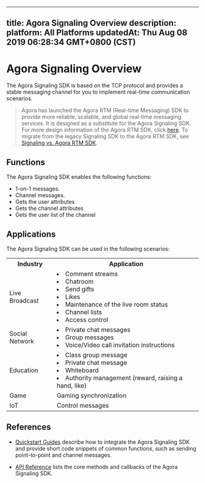 
---
title: Agora Signaling Overview
description: 
platform: All Platforms
updatedAt: Thu Aug 08 2019 06:28:34 GMT+0800 (CST)
---
# Agora Signaling Overview
The Agora Signaling SDK is based on the TCP protocol and provides a stable messaging channel for you to implement real-time communication scenarios.

> Agora has launched the Agora RTM (Real-time Messaging) SDK to provide more reliable, scalable, and global real-time messaging services. It is designed as a substitute for the Agora Signaling SDK. For more design information of the Agora RTM SDK, click [here](https://docs.agora.io/en/Real-time-Messaging/RTM_product?platform=All%20Platforms). To migrate from the legacy Signaling SDK to the Agora RTM SDK, see [Signaling vs. Agora RTM SDK](https://docs.agora.io/en/Real-time-Messaging/RTM_vs_signaling_android?platform=Android).


## Functions

The Agora Signaling SDK enables the following functions:

-   1-on-1 messages.
-   Channel messages.
-   Gets the user attributes
-   Gets the channel attributes
-   Gets the user list of the channel



## Applications

The Agora Signaling SDK can be used in the following scenarios:

<table>
  <tr>
    <th>Industry</th>
    <th>Application</th>
  </tr>
  <tr>
    <td>Live Broadcast</td>
    <td><li>Comment streams<br><li>Chatroom<br><li>Send gifts<br><li>Likes<br><li>Maintenance of the live room status<br><li>Channel lists<br><li>Access control</td>
  </tr>
  <tr>
    <td>Social Network</td>
    <td><li>Private chat messages<br><li>Group messages<br><li>Voice/Video call invitation instructions</td>
  </tr>
  <tr>
    <td>Education</td>
    <td><li>Class group message<br><li>Private chat message<br><li>Whiteboard<br><li>Authority management (reward, raising a hand, like)</td>
  </tr>
  <tr>
    <td>Game</td>
    <td>Gaming synchronization</td>
  </tr>
  <tr>
    <td>IoT</td>
    <td>Control messages</td>
  </tr>
</table>



## References

-   [Quickstart Guides](../../en/Quickstart%20Guide/signal_android-1.md) describe how to integrate the Agora Signaling SDK and provide short code snippets of common functions, such as sending point-to-point and channel messages.

-   [API Reference](../../en/API%20Reference/signal_android.md) lists the core methods and callbacks of the Agora Signaling SDK.



